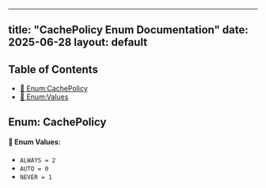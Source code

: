 <!-- Formatted by A³BS formatter.py -->
<!-- Generated by A³BS document.py -->
---
title: "CachePolicy Enum Documentation"
date: 2025-06-28
layout: default
---

## Table of Contents
- [🔧 Enum:CachePolicy](#enum-cachepolicy)
- [🔧 Enum:Values](#enum-values)
## Enum: CachePolicy
#### 📝 Enum Values:
<a name="enum-values"></a>
  - `ALWAYS = 2`
  - `AUTO = 0`
  - `NEVER = 1`